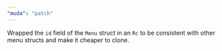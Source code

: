 ```yaml
---
"muda": "patch"
---
```


Wrapped the `id` field of the `Menu` struct in an `Rc` to be consistent with other menu structs and make it cheaper to clone.
